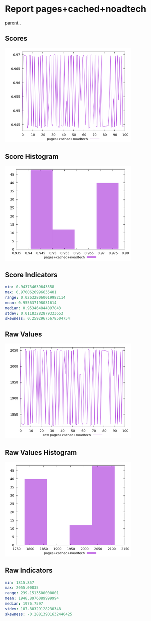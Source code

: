 # Report pages+cached+noadtech

[parent..](./..)  


## Scores

![score](./score.png)  

## Score Histogram

![hist](./hist.png)  

## Score Indicators

```yaml
min: 0.943734639643558
max: 0.9700626996635401
range: 0.026328060019982114
mean: 0.955637198031614
median: 0.953464844097843
stdev: 0.01183282879333653
skewness: 0.25929675678504754

```

## Raw Values

![raw](./raw.png)  

## Raw Values Histogram

![raw hist](./raw_hist.png)  

## Raw Indicators

```yaml
min: 1815.857
max: 2055.00835
range: 239.1513500000001
mean: 1948.8976089999994
median: 1976.7597
stdev: 107.80329128230348
skewness: -0.28813901632440425

```

<style>
  img {
    max-width: 80%;
  }
</style>
      
